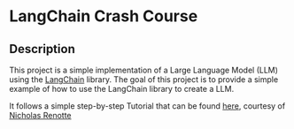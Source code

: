 # LangChain Crash Course

## Description
This project is a simple implementation of a Large Language Model (LLM) using the [LangChain](https://python.langchain.com/en/latest/index.html) library. The goal of this project is to provide a simple example of how to use the LangChain library to create a LLM.

It follows a simple step-by-step Tutorial that can be found [here](https://www.youtube.com/watch?v=MlK6SIjcjE8&ab_channel=NicholasRenotte), courtesy of [Nicholas Renotte](https://www.linkedin.com/in/nicholasrenotte/?originalSubdomain=au)
